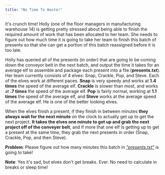 ```yaml
---
title: "No Time To Waste!"
---
```


It's crunch time! Holly (one of the floor managers in manufacturing warehouse 14) is getting pretty stressed about being able to finish the required amount of work that has been allocated to her team. She needs to figure out how much time it is going to take her team to finish this batch of presents so that she can get a portion of this batch reassigned before it is too late. 

Holly has queried all of the presents (in order) that are going to be coming down the conveyor belt in the next batch, and output the time it takes for an average elf to assemble and package each present into a file (**presents.txt**). Her team currently consists of 4 elves: Snap, Crackle, Pop, and Steve. Each of the elves work at different paces. **Snap** is very speedy and works at **1.4 times** the speed of the average elf. **Crackle** is slower than most, and works at **.7 times** the speed of the average elf. **Pop** is fairly normal, working at **1.1 times** the speed of the average elf, and **Steve** works at the average speed of the average elf. He is one of the better looking elves.

When the elves finish a present, if they finish in between minutes **they always wait for the next minute** on the clock to actually get up to get the next project. **It takes the elves one minute to get up and grab the next project off of the conveyer belt**, and if more that one elf is getting up to get a present at the same time, they grab the next presents in order (Snap, Crackle, Pop, and then Steve). 

**Problem**: Please figure out how many minutes this batch in [*"presents.txt"*](./presents.txt) is going to take!

**Note**: Yes it's sad, but elves don't get breaks. Ever. No need to calculate in breaks or sleep time!
